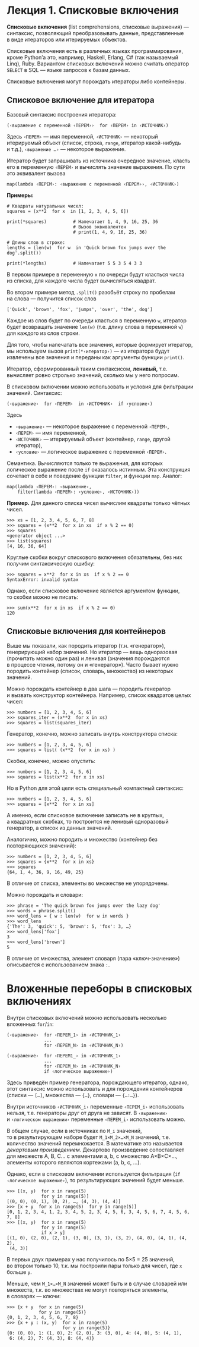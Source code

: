 Лекция 1. Списковые включения
=============================

**Списковые включения** (list comprehensions, списковые выражения) — синтаксис,
позволяющий преобразовывать данные, представленные в виде итераторов или
итерируемых объектов.

Списковые включения есть в различных языках программирования, кроме Python’а
это, например, Haskell, Erlang, C# (так называемый Linq), Ruby. Вариантом
списковых включений можно считать оператор `SELECT` в SQL — языке запросов
к базам данных.

Списковые включения могут порождать итераторы либо контейнеры.


Списковое включение для итератора
---------------------------------

Базовый синтаксис построения итератора:

    (‹выражение с переменной ‹ПЕРЕМ››  for ‹ПЕРЕМ› in ‹ИСТОЧНИК›)

Здесь `‹ПЕРЕМ›` — имя переменной, `‹ИСТОЧНИК›` — некоторый итерируемый объект
(список, строка, `range`, итератор какой-нибудь и т.д.), `‹выражение …›` —
некоторое выражение.

Итератор будет запрашивать из источника очередное значение, класть его
в переменную `‹ПЕРЕМ›` и вычислять значение выражения. По сути это эквивалент
вызова

    map(lambda ‹ПЕРЕМ›: ‹выражение с переменной ‹ПЕРЕМ››, ‹ИСТОЧНИК›)

**Примеры:**

    # Квадраты натуральных чисел:
    squares = (x**2  for x  in [1, 2, 3, 4, 5, 6])

    print(*squares)          # Напечатает 1, 4, 9, 16, 25, 36
                             # Вызов эквивалентен
                             # print(1, 4, 9, 16, 25, 36)

    # Длины слов в строке:
    lengths = (len(w)  for w  in 'Quick brown fox jumps over the dog'.split())

    print(*lengths)          # Напечатает 5 5 3 5 4 3 3

В первом примере в переменную `x` по очереди будут класться числа из списка,
для каждого числа будет вычисляться квадрат.

Во втором примере метод `.split()` разобьёт строку по пробелам на слова —
получится список слов

    ['Quick', 'brown', 'fox', 'jumps', 'over', 'the', dog']

Каждое из слов будет по очереди класться в переменную `w`, итератор будет
возвращать значение `len(w)` (т.е. длину слова в переменной `w`) для каждого
из слов строки.

Для того, чтобы напечатать все значения, которые формирует итератор, мы
используем вызов `print(*‹итератор›)` — из итератора будут извлечены все
значения и переданы как аргументы функции `print()`.

Итератор, сформированный таким синтаксисом, **ленивый,** т.е. вычисляет ровно
стролько значений, сколько мы у него попросим.

В списковом включении можно использовать и условия для фильтрации значений.
Синтаксис:

    (‹выражение›  for ‹ПЕРЕМ›  in ‹ИСТОЧНИК›  if ‹условие›)

Здесь

* `‹выражение›` — некоторое выражение с переменной `‹ПЕРЕМ›`,
* `‹ПЕРЕМ›` — имя переменной,
* `‹ИСТОЧНИК›` — итерируемый объект (контейнер, `range`, другой итератор),
* `‹условие›` — логическое выражение с переменной `‹ПЕРЕМ›`.

Семантика. Вычисляются только те выражения, для которых логическое выражение
после `if` оказалось истинным. Эта конструкция сочетает в себе и поведение
функции `filter`, и функции `map`. Аналог:

    map(lambda ‹ПЕРЕМ›: ‹выражение›,
        filter(lambda ‹ПЕРЕМ›: ‹условие›, ‹ИСТОЧНИК›))

**Пример.** Для данного списка чисел вычислим квадраты только чётных чисел.

    >>> xs = [1, 2, 3, 4, 5, 6, 7, 8]
    >>> squares = (x**2  for x in xs  if x % 2 == 0)
    >>> squares
    <generator object ...>
    >>> list(squares)
    [4, 16, 36, 64]


Круглые скобки вокруг спискового включения обязательны, без них получим
синтаксическую ошибку:

    >>> squares = x**2  for x in xs  if x % 2 == 0
    SyntaxError: invalid syntax

Однако, если списковое включение является аргументом функции, то скобки можно
не писать:

    >>> sum(x**2  for x in xs  if x % 2 == 0)
    120


Списковые включения для контейнеров
-----------------------------------

Выше мы показали, как породить итератор (т.н. «генератор»), генерирующий набор
значений. Но итератор — вещь одноразовая (прочитать можно один раз) и ленивая
(значения порождаются в процессе чтения, потому он и «генератор»). Часто бывает
нужно породить контейнер (список, словарь, множество) из некоторых значений.

Можно порождать контейнер в два шага — породить генератор и вызвать конструктор
контейнера. Например, список квадратов целых чисел:

    >>> numbers = [1, 2, 3, 4, 5, 6]
    >>> squares_iter = (x**2  for x in xs)
    >>> squares = list(squares_iter)

Генератор, конечно, можно записать внутрь конструктора списка:

    >>> numbers = [1, 2, 3, 4, 5, 6]
    >>> squares = list( (x**2  for x in xs) )

Скобки, конечно, можно опустить:

    >>> numbers = [1, 2, 3, 4, 5, 6]
    >>> squares = list(x**2  for x in xs)

Но в Python для этой цели есть специальный компактный синтаксис:

    >>> numbers = [1, 2, 3, 4, 5, 6]
    >>> squares = [x**2  for x in xs]

А именно, если списковое включение записать не в круглых, а квадратных скобках,
то построится не ленивый одноразовый генератор, а список из данных значений.

Аналогично, можно породить и множество (контейнер без повторяющихся значений):

    >>> numbers = [1, 2, 3, 4, 5, 6]
    >>> squares = {x**2  for x in xs}
    >>> squares
    {64, 1, 4, 36, 9, 16, 49, 25}

В отличие от списка, элементы во множестве не упорядочены.

Можно порождать и словари:

    >>> phrase = 'The quick brown fox jumps over the lazy dog'
    >>> words = phrase.split()
    >>> word_lens = { w : len(w)  for w in words }
    >>> word_lens
    {'The': 3, 'quick': 5, 'brown': 5, 'fox': 3, …}
    >>> word_lens['fox']
    3
    >>> word_lens['brown']
    5

В отличие от множества, элемент словаря (пара «ключ-значение») описывается
с использованием знака `:`.


Вложенные переборы в списковых включениях
=========================================

Внутри списковых включений можно использовать несколько вложенных `for`/`in`:

    (‹выражение›  for ‹ПЕРЕМ_1› in ‹ИСТОЧНИК_1›
                  ...
                  for ‹ПЕРЕМ_N› in ‹ИСТОЧНИК_N›)

    (‹выражение›  for ‹ПЕРЕМ1_› in ‹ИСТОЧНИК_1›
                  ...
                  for ‹ПЕРЕМ_N› in ‹ИСТОЧНИК_N›
                  if ‹логическое выражение›)

Здесь приведён пример генератора, порождающего итератор, однако, этот синтаксис
можно использовать и для порождения контейнеров (списки — `[…]`, множества —
`{…}`, словари — `{…:…}`).

Внутри источников `‹ИСТОЧНИК_i›` переменные `‹ПЕРЕМ_i›` использовать нельзя,
т.е. генераторы друг от друга не зависят. В `‹выражении›` и `‹логическом
выражении›` переменные `‹ПЕРЕМ_i›` использовать можно.

В общем случае, если в источниках по `M_i` значений, то в результирующем наборе
будет `M_1×M_2×…×M_N` значений, т.е. количество значений перемножается.
В математике это называется _декартовым произведением._ Декартово произведение
сопоставляет для множеств A, B, C… с элементами a, b, c множество A×B×C×…,
элементы которого являются кортежами (a, b, c, …).

Однако, если в списковом включении используется фильтрация (`if ‹логическое
выражение›`), то результирующих значений будет меньше.

    >>> [(x, y)  for x in range(5)
                 for y in range(5)]
    [(0, 0), (0, 1), (0, 2), …, (4, 3), (4, 4)]
    >>> [x + y  for x in range(5)  for y in range(5)]
    [0, 1, 2, 3, 4, 1, 2, 3, 4, 5, 2, 3, 4, 5, 6, 3, 4, 5, 6, 7, 4, 5, 6, 7, 8]
    >>> [(x, y)  for x in range(5)
                 for y in range(5)
                 if x > y]
    [(1, 0), (2, 0), (2, 1), (3, 0), (3, 1), (3, 2), (4, 0), (4, 1), (4, 2),
     (4, 3)]

В первых двух примерах у нас получилось по 5×5 = 25 значений, во втором только
10, т.к. мы построили пары только для чисел, где `x` больше `y`.

Меньше, чем `M_1×…×M_N` значений может быть и в случае словарей или множеств,
т.к. во множествах не могут повторяться элементы, в словарях — ключи:

    >>> {x + y  for x in range(5)
                for y in range(5)}
    {0, 1, 2, 3, 4, 5, 6, 7, 8}
    >>> {x + y : (x, y)  for x in range(5)
                         for y in range(5)}
    {0: (0, 0), 1: (1, 0), 2: (2, 0), 3: (3, 0), 4: (4, 0), 5: (4, 1),
     6: (4, 2), 7: (4, 3), 8: (4, 4)}
